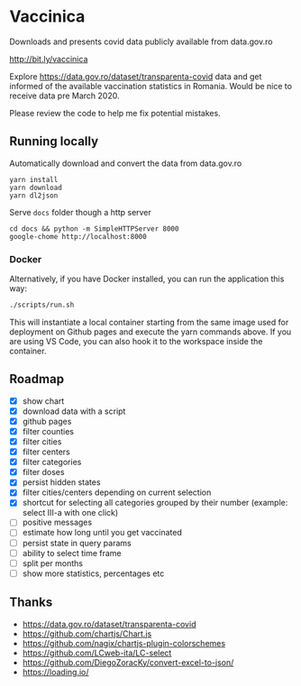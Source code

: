 # Vaccinica

Downloads and presents covid data publicly available from data.gov.ro

http://bit.ly/vaccinica

Explore https://data.gov.ro/dataset/transparenta-covid data and get informed
of the available vaccination statistics in Romania. Would be nice to receive
data pre March 2020.

Please review the code to help me fix potential mistakes.

## Running locally

Automatically download and convert the data from data.gov.ro

```
yarn install
yarn download
yarn dl2json
```

Serve `docs` folder though a http server

```
cd docs && python -m SimpleHTTPServer 8000
google-chome http://localhost:8000
```

### Docker

Alternatively, if you have Docker installed, you can run the application this way:
```bash
./scripts/run.sh
```

This will instantiate a local container starting from the same image used for deployment on Github pages and execute the yarn commands above. If you are using VS Code, you can also hook it to the workspace inside the container.

## Roadmap

* [x] show chart
* [x] download data with a script
* [x] github pages
* [x] filter counties
* [x] filter cities
* [x] filter centers
* [x] filter categories
* [x] filter doses
* [x] persist hidden states
* [x] filter cities/centers depending on current selection
* [x] shortcut for selecting all categories grouped by their number (example: select III-a with one click)
* [ ] positive messages
* [ ] estimate how long until you get vaccinated
* [ ] persist state in query params
* [ ] ability to select time frame
* [ ] split per months
* [ ] show more statistics, percentages etc

## Thanks

* https://data.gov.ro/dataset/transparenta-covid
* https://github.com/chartjs/Chart.js
* https://github.com/nagix/chartjs-plugin-colorschemes
* https://github.com/LCweb-ita/LC-select
* https://github.com/DiegoZoracKy/convert-excel-to-json/
* https://loading.io/
